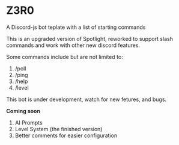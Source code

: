 # Z3R0
A Discord-js bot teplate with a list of starting commands

This is an upgraded version of Spotlight, reworked to support slash commands and work with other new discord features.

Some commands include but are not limited to:
1. /poll
2. /ping
3. /help
4. /level

This bot is under development, watch for new fetures, and bugs.

**Coming soon**

1. AI Prompts
2. Level System (the finished version)
3. Better comments for easier configuration 